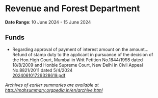# Revenue and Forest Department

**Date Range**: 10 June 2024 - 15 June 2024


## Funds
- Regarding approval of payment of interest amount on the amount... Refund of stamp duty to the applicant in pursuance of the decision of the Hon.High Court, Mumbai in Writ Petition No.1844/1998 dated 18/8/2009 and Honble Supreme Court, New Delhi in Civil Appeal No.8821/2011 dated 5/4/2024\
  [202406101729328619.pdf](https://gr.maharashtra.gov.in/Site/Upload/Government%20Resolutions/English/202406101729328619.pdf)


*Archives of earlier summaries are available at http://mahsummary.orgpedia.in/en/archive.html*
